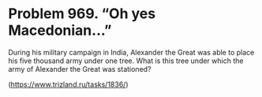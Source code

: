 # Problem 969. “Oh yes Macedonian...”

During his military campaign in India, Alexander the Great was able to place his five thousand army under one tree. What is this tree under which the army of Alexander the Great was stationed?

(https://www.trizland.ru/tasks/1836/)